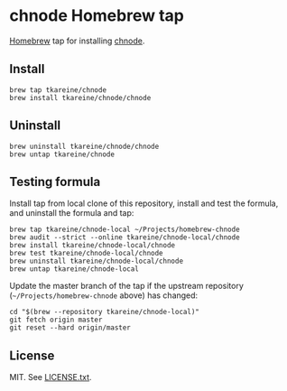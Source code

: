 # chnode Homebrew tap

[Homebrew] tap for installing [chnode].

## Install

``` shell
brew tap tkareine/chnode
brew install tkareine/chnode/chnode
```

## Uninstall

``` shell
brew uninstall tkareine/chnode/chnode
brew untap tkareine/chnode
```

## Testing formula

Install tap from local clone of this repository, install and test the
formula, and uninstall the formula and tap:

``` shell
brew tap tkareine/chnode-local ~/Projects/homebrew-chnode
brew audit --strict --online tkareine/chnode-local/chnode
brew install tkareine/chnode-local/chnode
brew test tkareine/chnode-local/chnode
brew uninstall tkareine/chnode-local/chnode
brew untap tkareine/chnode-local
```

Update the master branch of the tap if the upstream repository
(`~/Projects/homebrew-chnode` above) has changed:

``` shell
cd "$(brew --repository tkareine/chnode-local)"
git fetch origin master
git reset --hard origin/master
```

## License

MIT. See [LICENSE.txt].

[Homebrew]: https://brew.sh/
[LICENSE.txt]: https://raw.githubusercontent.com/tkareine/homebrew-chnode/master/LICENSE.txt
[chnode]: https://github.com/tkareine/chnode

